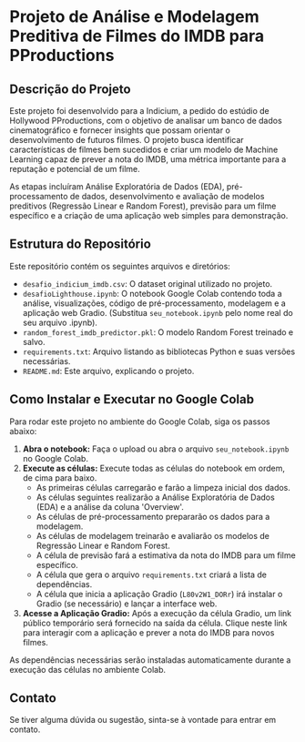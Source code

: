 # Projeto de Análise e Modelagem Preditiva de Filmes do IMDB para PProductions

## Descrição do Projeto

Este projeto foi desenvolvido para a Indicium, a pedido do estúdio de Hollywood PProductions, com o objetivo de analisar um banco de dados cinematográfico e fornecer insights que possam orientar o desenvolvimento de futuros filmes. O projeto busca identificar características de filmes bem sucedidos e criar um modelo de Machine Learning capaz de prever a nota do IMDB, uma métrica importante para a reputação e potencial de um filme.

As etapas incluíram Análise Exploratória de Dados (EDA), pré-processamento de dados, desenvolvimento e avaliação de modelos preditivos (Regressão Linear e Random Forest), previsão para um filme específico e a criação de uma aplicação web simples para demonstração.

## Estrutura do Repositório

Este repositório contém os seguintes arquivos e diretórios:

*   `desafio_indicium_imdb.csv`: O dataset original utilizado no projeto.
*   `desafioLighthouse.ipynb`: O notebook Google Colab contendo toda a análise, visualizações, código de pré-processamento, modelagem e a aplicação web Gradio. (Substitua `seu_notebook.ipynb` pelo nome real do seu arquivo .ipynb).
*   `random_forest_imdb_predictor.pkl`: O modelo Random Forest treinado e salvo.
*   `requirements.txt`: Arquivo listando as bibliotecas Python e suas versões necessárias.
*   `README.md`: Este arquivo, explicando o projeto.

## Como Instalar e Executar no Google Colab

Para rodar este projeto no ambiente do Google Colab, siga os passos abaixo:

1.  **Abra o notebook:** Faça o upload ou abra o arquivo `seu_notebook.ipynb` no Google Colab.
2.  **Execute as células:** Execute todas as células do notebook em ordem, de cima para baixo.
    *   As primeiras células carregarão e farão a limpeza inicial dos dados.
    *   As células seguintes realizarão a Análise Exploratória de Dados (EDA) e a análise da coluna 'Overview'.
    *   As células de pré-processamento prepararão os dados para a modelagem.
    *   As células de modelagem treinarão e avaliarão os modelos de Regressão Linear e Random Forest.
    *   A célula de previsão fará a estimativa da nota do IMDB para um filme específico.
    *   A célula que gera o arquivo `requirements.txt` criará a lista de dependências.
    *   A célula que inicia a aplicação Gradio (`L80v2W1_DORr`) irá instalar o Gradio (se necessário) e lançar a interface web.
3.  **Acesse a Aplicação Gradio:** Após a execução da célula Gradio, um link público temporário será fornecido na saída da célula. Clique neste link para interagir com a aplicação e prever a nota do IMDB para novos filmes.

As dependências necessárias serão instaladas automaticamente durante a execução das células no ambiente Colab.

## Contato

Se tiver alguma dúvida ou sugestão, sinta-se à vontade para entrar em contato.
